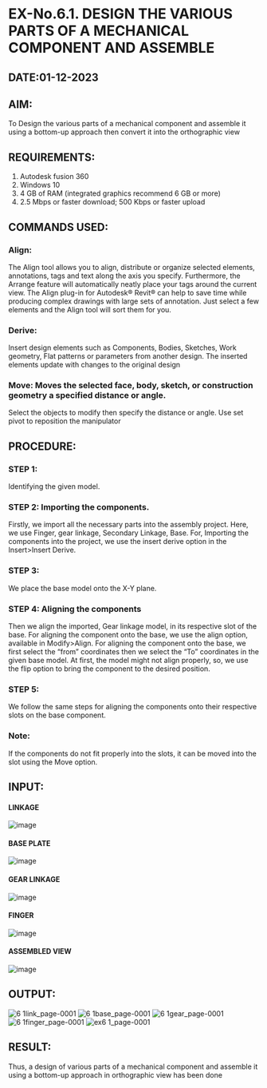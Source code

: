 # EX-No.6.1. DESIGN THE VARIOUS PARTS OF A MECHANICAL COMPONENT AND ASSEMBLE

## DATE:01-12-2023

## AIM: 
To Design the various parts of a mechanical component and assemble it using a bottom-up approach then convert it into the orthographic view

## REQUIREMENTS: 
1. Autodesk fusion 360
2. Windows 10
3. 4 GB of RAM (integrated graphics recommend 6 GB or more)
4. 2.5 Mbps or faster download; 500 Kbps or faster upload 

## COMMANDS USED:
### Align: 
The Align tool allows you to align, distribute or organize selected elements, annotations, tags and text along the axis you specify. Furthermore, the Arrange feature will automatically neatly place your tags around the current view.
The Align plug-in for Autodesk® Revit® can help to save time while producing complex drawings with large sets of annotation.
Just select a few elements and the Align tool will sort them for you.

### Derive:
Insert design elements such as Components, Bodies, Sketches, Work geometry, Flat patterns or parameters from another design.
The inserted elements update with changes to the original design

### Move: Moves the selected face, body, sketch, or construction geometry a specified distance or angle.
Select the objects to modify then specify the distance or angle. Use set pivot to reposition the manipulator

## PROCEDURE:
### STEP 1: 
 Identifying the given model.

### STEP 2: Importing the components.
Firstly, we import all the necessary parts into the assembly project. Here, we use Finger, gear linkage, Secondary Linkage, Base. For, Importing the components into the project, we use the insert derive option in the Insert>Insert Derive.

### STEP 3: 
We place the base model onto the X-Y plane.

### STEP 4: Aligning the components
Then we align the imported, Gear linkage model, in its respective slot of the base.
For aligning the component onto the base, we use the align option, available in Modify>Align.
For aligning the component onto the base, we first select the “from” coordinates then we select the “To” coordinates in the given base model. At first, the model might not align properly, so, we use the flip option to bring the component to the desired position.

### STEP 5: 
We follow the same steps for aligning the components onto their respective      slots on the base component.

### Note: 
If the components do not fit properly into the slots, it can be moved into the slot using the Move option.

## INPUT: 

#### LINKAGE
![image](https://user-images.githubusercontent.com/113594316/199413513-8fa5b9db-0546-49d0-ad4c-230b22984d3c.png)

#### BASE PLATE  
![image](https://user-images.githubusercontent.com/113594316/199413545-3b2fd515-6e27-4d28-9da3-c9ce20cb2a42.png)

#### GEAR LINKAGE
![image](https://user-images.githubusercontent.com/113594316/199413566-05708531-fc78-44c9-ab98-4f8a9066d318.png)

#### FINGER
![image](https://user-images.githubusercontent.com/113594316/199413594-5de9578e-5800-4e69-8c76-6a5749e31805.png)

#### ASSEMBLED VIEW
![image](https://user-images.githubusercontent.com/113594316/199413636-df0a61ce-964f-490d-9a16-e5986ebbf403.png)

## OUTPUT:
![6 1link_page-0001](https://github.com/SETHUKKARASI3006/EX-No.6.1.-DESIGN-THE-VARIOUS-PARTS-OF-A-MECHANICAL-COMPONENT-AND-ASSEMBLE/assets/144979338/6460c03b-7957-46eb-bce8-bb53a03fff74)
![6 1base_page-0001](https://github.com/SETHUKKARASI3006/EX-No.6.1.-DESIGN-THE-VARIOUS-PARTS-OF-A-MECHANICAL-COMPONENT-AND-ASSEMBLE/assets/144979338/4e0d065d-4816-4c84-ad07-1975afe39e6b)
![6 1gear_page-0001](https://github.com/SETHUKKARASI3006/EX-No.6.1.-DESIGN-THE-VARIOUS-PARTS-OF-A-MECHANICAL-COMPONENT-AND-ASSEMBLE/assets/144979338/33b3c1fa-eff2-4ae4-be8e-04dcf5df469f)
![6 1finger_page-0001](https://github.com/SETHUKKARASI3006/EX-No.6.1.-DESIGN-THE-VARIOUS-PARTS-OF-A-MECHANICAL-COMPONENT-AND-ASSEMBLE/assets/144979338/5d5eeb01-fe68-4a89-970e-762d2adb5c38)
![ex6 1_page-0001](https://github.com/SETHUKKARASI3006/EX-No.6.1.-DESIGN-THE-VARIOUS-PARTS-OF-A-MECHANICAL-COMPONENT-AND-ASSEMBLE/assets/144979338/2ae47537-3f98-4b28-bfd1-176ac74b6389)

## RESULT:
Thus, a design of various parts of a mechanical component and assemble it using a bottom-up approach in orthographic view has been done
